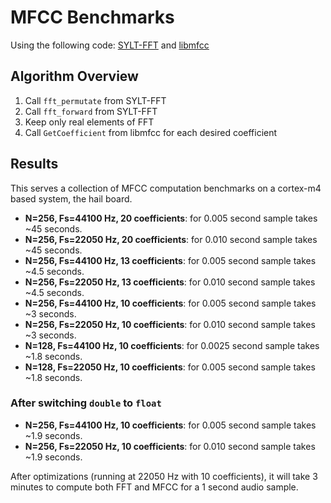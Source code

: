MFCC Benchmarks
================
Using the following code: [SYLT-FFT](https://github.com/stg/SYLT-FFT) and 
[libmfcc](https://github.com/jsawruk/libmfcc)

## Algorithm Overview
1. Call `fft_permutate` from SYLT-FFT 
2. Call `fft_forward` from SYLT-FFT
3. Keep only real elements of FFT
4. Call `GetCoefficient` from libmfcc for each desired coefficient

## Results
This serves a collection of MFCC computation benchmarks on a cortex-m4 based
system, the hail board.

- **N=256, Fs=44100 Hz, 20 coefficients**: for 0.005 second sample takes ~45 seconds.
- **N=256, Fs=22050 Hz, 20 coefficients**: for 0.010 second sample takes ~45 seconds.
- **N=256, Fs=44100 Hz, 13 coefficients**: for 0.005 second sample takes ~4.5 seconds.
- **N=256, Fs=22050 Hz, 13 coefficients**: for 0.010 second sample takes ~4.5 seconds.
- **N=256, Fs=44100 Hz, 10 coefficients**: for 0.005 second sample takes ~3 seconds.
- **N=256, Fs=22050 Hz, 10 coefficients**: for 0.010 second sample takes ~3 seconds.
- **N=128, Fs=44100 Hz, 10 coefficients**: for 0.0025 second sample takes ~1.8 seconds.
- **N=128, Fs=22050 Hz, 10 coefficients**: for 0.005 second sample takes ~1.8 seconds.

### After switching `double` to `float`
- **N=256, Fs=44100 Hz, 10 coefficients**: for 0.005 second sample takes ~1.9 seconds.
- **N=256, Fs=22050 Hz, 10 coefficients**: for 0.010 second sample takes ~1.9 seconds.

After optimizations (running at 22050 Hz with 10 coefficients), it will take
3 minutes to compute both FFT and MFCC for a 1 second audio sample.
